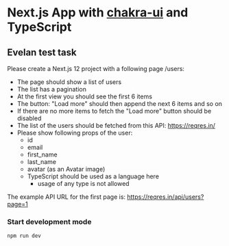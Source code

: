 # Next.js App with [chakra-ui](https://github.com/chakra-ui/chakra-ui) and TypeScript

## Evelan test task

Please create a Next.js 12 project with a following page /users:

- The page should show a list of users
- The list has a pagination
- At the first view you should see the first 6 items
- The button: "Load more" should then append the next 6 items and so on
- If there are no more items to fetch the "Load more" button should be disabled
- The list of the users should be fetched from this API:  https://reqres.in/
- Please show following props of the user:
  - id
  - email
  - first_name
  - last_name
  - avatar (as an Avatar image)
  - TypeScript should be used as a language here
    - usage of any type is not allowed

The example API URL for the first page is: https://reqres.in/api/users?page=1

### Start development mode

```bash
npm run dev
```
